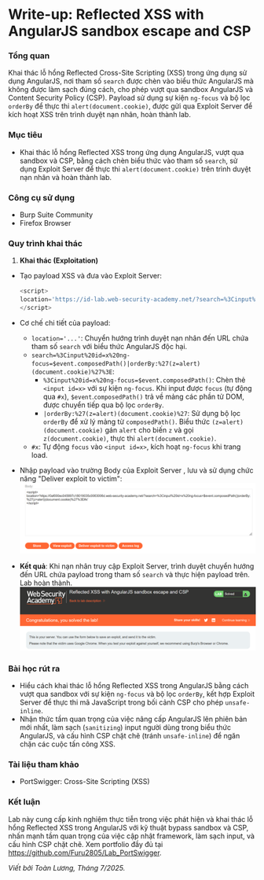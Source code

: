 # Write-up: Reflected XSS with AngularJS sandbox escape and CSP

### Tổng quan
Khai thác lỗ hổng Reflected Cross-Site Scripting (XSS) trong ứng dụng sử dụng AngularJS, nơi tham số `search` được chèn vào biểu thức AngularJS mà không được làm sạch đúng cách, cho phép vượt qua sandbox AngularJS và Content Security Policy (CSP). Payload sử dụng sự kiện `ng-focus` và bộ lọc `orderBy` để thực thi `alert(document.cookie)`, được gửi qua Exploit Server để kích hoạt XSS trên trình duyệt nạn nhân, hoàn thành lab.

### Mục tiêu
- Khai thác lỗ hổng Reflected XSS trong ứng dụng AngularJS, vượt qua sandbox và CSP, bằng cách chèn biểu thức vào tham số `search`, sử dụng Exploit Server để thực thi `alert(document.cookie)` trên trình duyệt nạn nhân và hoàn thành lab.

### Công cụ sử dụng
- Burp Suite Community
- Firefox Browser

### Quy trình khai thác
1. **Khai thác (Exploitation)**
- Tạo payload XSS và đưa vào Exploit Server:
    ```javascript
    <script>
    location='https://id-lab.web-security-academy.net/?search=%3Cinput%20id=x%20ng-focus=$event.composedPath()|orderBy:%27(z=alert)(document.cookie)%27%3E#x'
    </script>
    ```

- Cơ chế chi tiết của payload:
    - `location='...'`: Chuyển hướng trình duyệt nạn nhân đến URL chứa tham số `search` với biểu thức AngularJS độc hại.
    - `search=%3Cinput%20id=x%20ng-focus=$event.composedPath()|orderBy:%27(z=alert)(document.cookie)%27%3E`:
        - `%3Cinput%20id=x%20ng-focus=$event.composedPath()`: Chèn thẻ `<input id=x>` với sự kiện `ng-focus`. Khi input được `focus` (tự động qua `#x`), `$event`.`composedPath()` trả về mảng các phần tử DOM, được chuyển tiếp qua bộ lọc `orderBy`.
        - `|orderBy:%27(z=alert)(document.cookie)%27`: Sử dụng bộ lọc `orderBy` để xử lý mảng từ `composedPath()`. Biểu thức `(z=alert)(document.cookie)` gán `alert` cho biến `z` và gọi `z(document.cookie)`, thực thi `alert(document.cookie)`.
    - `#x`: Tự động `focus` vào `<input id=x>`, kích hoạt `ng-focus` khi trang load.

- Nhập payload vào trường Body của Exploit Server , lưu và sử dụng chức năng "Deliver exploit to victim":
    ![body](./images/1_body.png)

- **Kết quả**: Khi nạn nhân truy cập Exploit Server, trình duyệt chuyển hướng đến URL chứa payload trong tham số `search` và thực hiện payload trên. Lab hoàn thành.
    ![solved](./images/2_solved.png)

### Bài học rút ra
- Hiểu cách khai thác lỗ hổng Reflected XSS trong AngularJS bằng cách vượt qua sandbox với sự kiện `ng-focus` và bộ lọc `orderBy`, kết hợp Exploit Server để thực thi mã JavaScript trong bối cảnh CSP cho phép `unsafe-inline`.
- Nhận thức tầm quan trọng của việc nâng cấp AngularJS lên phiên bản mới nhất, làm sạch (`sanitizing`) input người dùng trong biểu thức AngularJS, và cấu hình CSP chặt chẽ (tránh `unsafe-inline`) để ngăn chặn các cuộc tấn công XSS.

### Tài liệu tham khảo
- PortSwigger: Cross-Site Scripting (XSS)

### Kết luận
Lab này cung cấp kinh nghiệm thực tiễn trong việc phát hiện và khai thác lỗ hổng Reflected XSS trong AngularJS với kỹ thuật bypass sandbox và CSP, nhấn mạnh tầm quan trọng của việc cập nhật framework, làm sạch input, và cấu hình CSP chặt chẽ. Xem portfolio đầy đủ tại https://github.com/Furu2805/Lab_PortSwigger.

*Viết bởi Toàn Lương, Tháng 7/2025.*